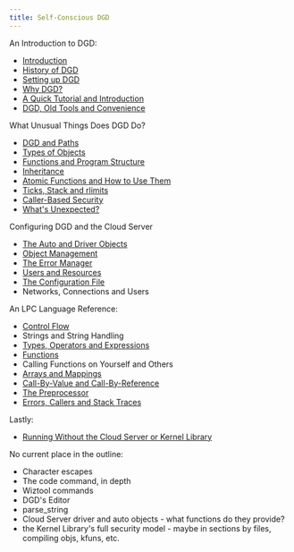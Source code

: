 ```yaml
---
title: Self-Conscious DGD
---
```

An Introduction to DGD:

* [Introduction](01_Introduction.md)
* [History of DGD](02_History.md)
* [Setting up DGD](03_SettingUpDGD.md)
* [Why DGD?](04_WhyDGD.md)
* [A Quick Tutorial and Introduction](05_Tutorial.md)
* [DGD, Old Tools and Convenience](06_Convenience.md)

What Unusual Things Does DGD Do?

* [DGD and Paths](10_Paths.md)
* [Types of Objects](11_ObjectTypes.md)
* [Functions and Program Structure](12_ProgramStructure.md)
* [Inheritance](13_Inheritance.md)
* [Atomic Functions and How to Use Them](15_Atomic.md)
* [Ticks, Stack and rlimits](16_Rlimits.md)
* [Caller-Based Security](17_Security.md)
* [What's Unexpected?](18_Unexpected.md)

Configuring DGD and the Cloud Server

* [The Auto and Driver Objects](20_AutoDriver.md)
* [Object Management](21_ObjectManagement.md)
* [The Error Manager](23_ErrorManager.md)
* [Users and Resources](24_UsersResources.md)
* [The Configuration File](25_ConfigurationFile.md)
* Networks, Connections and Users

An LPC Language Reference:

* [Control Flow](30_ControlFlow.md)
* Strings and String Handling
* [Types, Operators and Expressions](32_Expressions.md)
* [Functions](33_Functions.md)
* Calling Functions on Yourself and Others
* [Arrays and Mappings](37_ArraysMappings.md)
* [Call-By-Value and Call-By-Reference](38_AddressesReferences.md)
* [The Preprocessor](39_Preprocessor.md)
* [Errors, Callers and Stack Traces](3A_ErrorsCallers.md)

Lastly:

* [Running Without the Cloud Server or Kernel Library](40_NoKernelLibrary.md)



No current place in the outline:

* Character escapes
* The code command, in depth
* Wiztool commands
* DGD's Editor
* parse_string
* Cloud Server driver and auto objects - what functions do they provide?
* the Kernel Library's full security model - maybe in sections by files, compiling objs, kfuns, etc.
